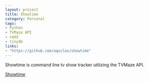 ```yaml
---
layout: project
title: Showtime
category: Personal
tags:
- Python
- TVMaze API
- cmd2
- tinydb
links:
- "https://github.com/aquilax/showtime"
---
```


Showtime is command line tv show tracker utilizing the TVMaze API.

[Showtime](https://github.com/aquilax/showtime)
